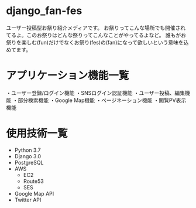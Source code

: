 # django_fan-fes

ユーザー投稿型お祭り紹介メディアです。
お祭りってこんな場所でも開催されてるよ。このお祭りはどんな祭りってこんなことがやってるよなど。
誰もがお祭りを楽しむ(fun)だけでなくお祭り(fes)の(fan)になって欲しいという意味を込めてます。


# アプリケーション機能一覧

・ユーザー登録/ログイン機能
・SNSログイン認証機能
・ユーザー投稿、編集機能
・部分検索機能
・Google Map機能
・ページネーション機能
・閲覧PV表示機能

# 使用技術一覧

* Python 3.7
* Django 3.0
* PostgreSQL
* AWS
    * EC2
    * Route53
    * SES
* Google Map API
* Twitter API
